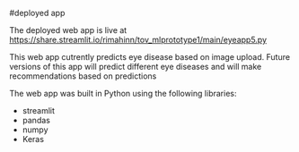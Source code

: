 #deployed app 



The deployed web app is live at https://share.streamlit.io/rimahinn/tov_mlprototype1/main/eyeapp5.py

This web app cutrently predicts eye disease based on image upload.
Future versions of this app will predict different eye diseases and will make recommendations based on predictions

The web app was built in Python using the following libraries:
* streamlit
* pandas
* numpy
* Keras
